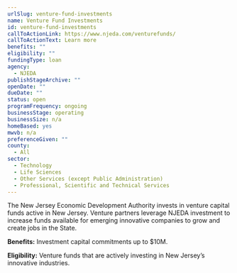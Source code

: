 ```yaml
---
urlSlug: venture-fund-investments
name: Venture Fund Investments
id: venture-fund-investments
callToActionLink: https://www.njeda.com/venturefunds/
callToActionText: Learn more
benefits: ""
eligibility: ""
fundingType: loan
agency:
  - NJEDA
publishStageArchive: ""
openDate: ""
dueDate: ""
status: open
programFrequency: ongoing
businessStage: operating
businessSize: n/a
homeBased: yes
mwvb: n/a
preferenceGiven: ""
county:
  - All
sector:
  - Technology
  - Life Sciences
  - Other Services (except Public Administration)
  - Professional, Scientific and Technical Services
---
```


The New Jersey Economic Development Authority invests in venture capital funds active in New Jersey. Venture partners leverage NJEDA investment to increase funds available for emerging innovative companies to grow and create jobs in the State.

**Benefits:** Investment capital commitments up to $10M.

**Eligibility:** Venture funds that are actively investing in New Jersey’s innovative industries.
